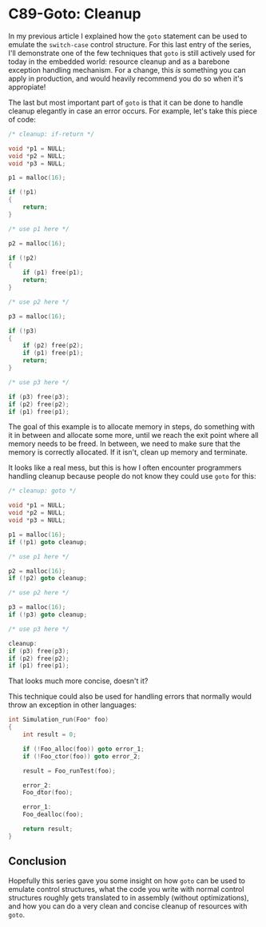 # C89-Goto: Cleanup

In my previous article I explained how the `goto` statement can be used to
emulate the `switch-case` control structure. For this last entry of the series,
I'll demonstrate one of the few techniques that `goto` is still actively used
for today in the embedded world: resource cleanup and as a barebone exception
handling mechanism. For a change, this _is_ something you can apply in
production, and would heavily recommend you do so when it's appropiate!

The last but most important part of `goto` is that it can be done to handle
cleanup elegantly in case an error occurs. For example, let's take this piece
of code:

```c
/* cleanup: if-return */

void *p1 = NULL;
void *p2 = NULL;
void *p3 = NULL;

p1 = malloc(16);

if (!p1)
{
    return;
}

/* use p1 here */

p2 = malloc(16);

if (!p2)
{
    if (p1) free(p1);
    return;
}

/* use p2 here */

p3 = malloc(16);

if (!p3)
{
    if (p2) free(p2);
    if (p1) free(p1);
    return;
}

/* use p3 here */

if (p3) free(p3);
if (p2) free(p2);
if (p1) free(p1);
```

The goal of this example is to allocate memory in steps, do something with it
in between and allocate some more, until we reach the exit point where all
memory needs to be freed. In between, we need to make sure that the memory is
correctly allocated. If it isn't, clean up memory and terminate.

It looks like a real mess, but this is how I often encounter programmers
handling cleanup because people do not know they could use `goto` for this:

```c
/* cleanup: goto */

void *p1 = NULL;
void *p2 = NULL;
void *p3 = NULL;

p1 = malloc(16);
if (!p1) goto cleanup;

/* use p1 here */

p2 = malloc(16);
if (!p2) goto cleanup;

/* use p2 here */

p3 = malloc(16);
if (!p3) goto cleanup;

/* use p3 here */

cleanup:
if (p3) free(p3);
if (p2) free(p2);
if (p1) free(p1);
```

That looks much more concise, doesn't it?

This technique could also be used for handling errors that normally would throw
an exception in other languages:

```c
int Simulation_run(Foo* foo)
{
    int result = 0;

    if (!Foo_alloc(foo)) goto error_1;
    if (!Foo_ctor(foo)) goto error_2;

    result = Foo_runTest(foo);

    error_2:
    Foo_dtor(foo);

    error_1:
    Foo_dealloc(foo);

    return result;
}
```

## Conclusion

Hopefully this series gave you some insight on how `goto` can be used to
emulate control structures, what the code you write with normal control
structures roughly gets translated to in assembly (without optimizations), and
how you can do a very clean and concise cleanup of resources with `goto`.

